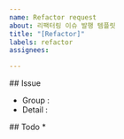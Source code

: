 ```yaml
---
name: Refactor request
about: 리팩터링 이슈 발행 템플릿
title: "[Refactor]"
labels: refactor
assignees: 

---
```


## Issue

* Group : 
* Detail : 

## Todo
* 
